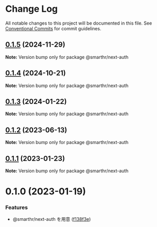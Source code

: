 # Change Log

All notable changes to this project will be documented in this file.
See [Conventional Commits](https://conventionalcommits.org) for commit guidelines.

## [0.1.5](https://github.com/kufu/tamatebako/compare/@smarthr/next-auth@0.1.4...@smarthr/next-auth@0.1.5) (2024-11-29)

**Note:** Version bump only for package @smarthr/next-auth

## [0.1.4](https://github.com/kufu/tamatebako/compare/@smarthr/next-auth@0.1.2...@smarthr/next-auth@0.1.4) (2024-10-21)

**Note:** Version bump only for package @smarthr/next-auth

## [0.1.3](https://github.com/kufu/tamatebako/compare/@smarthr/next-auth@0.1.2...@smarthr/next-auth@0.1.3) (2024-01-22)

**Note:** Version bump only for package @smarthr/next-auth

## [0.1.2](https://github.com/kufu/tamatebako/compare/@smarthr/next-auth@0.1.1...@smarthr/next-auth@0.1.2) (2023-06-13)

**Note:** Version bump only for package @smarthr/next-auth

## [0.1.1](https://github.com/kufu/tamatebako/compare/@smarthr/next-auth@0.1.0...@smarthr/next-auth@0.1.1) (2023-01-23)

**Note:** Version bump only for package @smarthr/next-auth

# 0.1.0 (2023-01-19)

### Features

- @smarthr/next-auth を用意 ([f138f3e](https://github.com/kufu/tamatebako/commit/f138f3e65184a3e44104171eddef6a0c660c4ffc))
